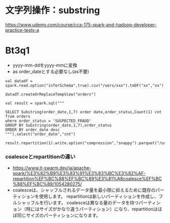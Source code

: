# 文字列操作：substring

https://www.udemy.com/course/cca-175-spark-and-hadoop-developer-practice-tests-a

# Bt3q1
- yyyy-mm-ddをyyyy-mmに変換
- as order_dateとする必要なし(as不要)

```
val datadf = spark.read.option("inferSchema",true).csv("/uers/xxx").toDF("xx","xx")

datadf.createOrReplaceTempView("orders")

val result = spark.sql("""

SELECT Substring(order_date,1,7) order date,order_status,Count(1) cnt
from orders
where order_status = 'SUSPECTED_FRAUD'
GROUP BY Substring(order_date,1,7),order_status
ORDER BY order_date desc
""").select("order_date","cnt")

result.repartition(1).write.option("compression","snappy").parquet("/user/output")

```

### coalesceとrepartitionの違い

- https://www.it-swarm.dev/ja/apache-spark/%E3%82%B9%E3%83%91%E3%83%BC%E3%82%AF-repartition%EF%BC%88%EF%BC%89%E3%81%A8coalesce%EF%BC%88%EF%BC%89/1054280275/
- coalesceは、シャッフルされるデータ量を最小限に抑えるために既存のパーティションを使用します。 repartitionは新しいパーティションを作成し、フルシャッフルを行います。 coalesceは異なる量のデータを持つパーティション（時にはサイズがかなり違うパーティション）になり、repartitionはほぼ同じサイズのパーティションになります。
